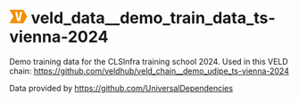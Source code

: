 # ![veld chain](https://raw.githubusercontent.com/veldhub/.github/refs/heads/main/images/symbol_V_letter.png) veld_data__demo_train_data_ts-vienna-2024

Demo training data for the CLSInfra training school 2024. Used in this VELD chain: 
https://github.com/veldhub/veld_chain__demo_udipe_ts-vienna-2024

Data provided by https://github.com/UniversalDependencies
